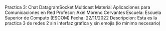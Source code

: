 Practica 3: Chat DatagramSocket Multicast
Materia: Aplicaciones para Comunicaciones en Red
Profesor: Axel Moreno Cervantes
Escuela: Escuela Superior de Computo (ESCOM)
Fecha: 22/11/2022
Descripcion: Esta es la practica 3 de redes 2 sin interfaz grafica y sin emojis (lo minimo necesario) 
